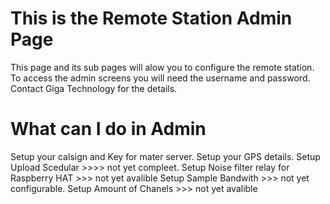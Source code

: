 # This is the Remote Station Admin Page
This page and its sub pages will alow you to configure the remote station.
To access the admin screens you will need the username and password.
Contact Giga Technology for the details.
# What can I do in Admin
Setup your calsign and Key for mater server.
Setup your GPS details.
Setup Upload Scedular >>>> not yet compleet.
Setup Noise filter relay for Raspberry HAT >>> not yet avalible
Setup Sample Bandwith >>> not yet configurable.
Setup Amount of Chanels >>> not yet avalible

